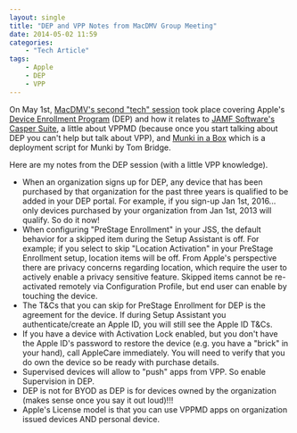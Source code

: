 ```yaml
---
layout: single
title: "DEP and VPP Notes from MacDMV Group Meeting"
date: 2014-05-02 11:59
categories:
    - "Tech Article"
tags:
    - Apple
    - DEP
    - VPP
---
```


On May 1st, [MacDMV's second "tech" session][2014-05-01] took place covering Apple's [Device Enrollment Program][DEP] (DEP) and how it relates to [JAMF Software's Casper Suite][JSS], a little about VPPMD (because once you start talking about DEP you can't help but talk about VPP), and [Munki in a Box][MiaB] which is a deployment script for Munki by Tom Bridge.

Here are my notes from the DEP session (with a little VPP knowledge).

- When an organization signs up for DEP, any device that has been purchased by that organization for the past three years is qualified to be added in your DEP portal.  For example, if you sign-up Jan 1st, 2016... only devices purchased by your organization from Jan 1st, 2013 will qualify.  So do it now!
- When configuring "PreStage Enrollment" in your JSS, the default behavior for a skipped item during the Setup Assistant is off. For example; if you select to skip "Location Activation" in your PreStage Enrollment setup, location items will be off.  From Apple's perspective there are privacy concerns regarding location, which require the user to actively enable a privacy sensitive feature.  Skipped items cannot be re-activated remotely via Configuration Profile, but end user can enable by touching the device.
- The T&Cs that you can skip for PreStage Enrollment for DEP is the agreement for the device. If during Setup Assistant you authenticate/create an Apple ID, you will still see the Apple ID T&Cs.
- If you have a device with Activation Lock enabled, but you don't have the Apple ID's password to restore the device (e.g. you have a "brick" in your hand), call AppleCare immediately. You will need to verify that you do own the device so be ready with purchase details.
- Supervised devices will allow to "push" apps from VPP. So enable Supervision in DEP.
- DEP is not for BYOD as DEP is for devices owned by the organization (makes sense once you say it out loud)!!!
- Apple's License model is that you can use VPPMD apps on organization issued devices AND personal device.

[2014-05-01]: https://www.macdmv.com/may-1st-meet-up-recap
[DEP]: https://www.apple.com/education/it/dep/
[JSS]: https://www.jamfsoftware.com/news/apple-innovation-device-enrollment-program-dep-and-volume-purchase-program-/
[MiaB]: https://tbridge.github.io/munki-in-a-box/
